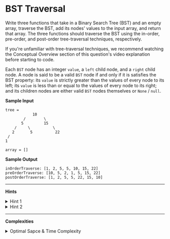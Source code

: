 # BST Traversal

Write three functions that take in a Binary Search Tree (BST) and an empty array, traverse the BST, add its nodes' values to the input array, and return that array. The three functions should traverse the BST using the in-order, pre-order, and post-order tree-traversal techniques, respectively.

If you're unfamiliar with tree-traversal techniques, we recommend watching the Conceptual Overview section of this question's video explanation before starting to code.

Each `BST` node has an integer `value`, a `left` child node, and a `right` child node. A node is said to be a valid `BST` node if and only if it is satisfies the BST property: its `value` is strictly greater than the values of every node to its left; its `value` is less than or equal to the values of every node to its right; and its children nodes are either valid `BST` nodes themselves or `None` / `null`.

**Sample Input**
```
tree =
            10   
        /        \
       5         15
    /     \          \
   2       5          22
 /
1

array = []
```

**Sample Output**
```
inOrderTraverse: [1, 2, 5, 5, 10, 15, 22]
preOrderTraverse: [10, 5, 2, 1, 5, 15, 22]
postOrderTraverse: [1, 2, 5, 5, 22, 15, 10]
```

---

**Hints**
<details>
    <summary>Hint 1</summary>

    Realize that in-order traversal simply means traversing left nodes
    before traversing current nodes before traversing right nodes. Try
    implementing this algorithm recursively by calling the
    inOrderTraverse method on a left node, then appending the current
    node's value to the input array, and then calling the inOrderTraverse
    method on the right node.
</details>

<details>
    <summary>Hint 2</summary>

    Apply the same logic described in Hint #1 for the two other traversal
    methods, but change the order in which you do things.
</details>

---

**Complexities**
<details>
    <summary>Optimal Sapce & Time Complexity</summary>

    All three methods: O(n) time | O(n) space - where n is the number of
    nodes in the BST
</details>